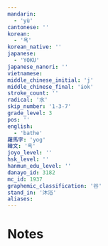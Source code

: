 ```yaml
---
mandarin:
  - 'yù'
cantonese: ''
korean:
  - '욕'
korean_native: ''
japanese:
  - 'YOKU'
japanese_nanori: ''
vietnamese:
middle_chinese_initial: 'j'
middle_chinese_final: 'ɨok'
stroke_count: ''
radical: '水'
skip_number: '1-3-7'
grade_level: 3
pos: ''
english:
  - 'bathe'
羅馬字: 'yog'
韓文: '욕'
joyo_level: ''
hsk_level: ''
hanmun_edu_level: ''
danayo_id: 3182
mc_id: 1937
graphemic_classification: '谷'
stand_in: '沐浴'
aliases:
---
```


# Notes
